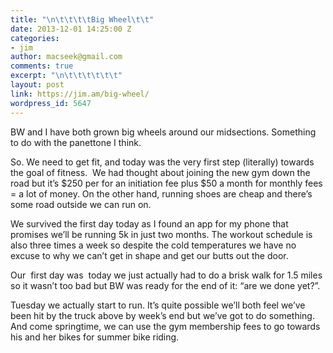 ```yaml
---
title: "\n\t\t\t\tBig Wheel\t\t"
date: 2013-12-01 14:25:00 Z
categories:
- jim
author: macseek@gmail.com
comments: true
excerpt: "\n\t\t\t\t\t\t"
layout: post
link: https://jim.am/big-wheel/
wordpress_id: 5647
---
```


BW and I have both grown big wheels around our midsections. Something to do with the panettone I think.




So. We need to get fit, and today was the very first step (literally) towards the goal of fitness.  We had thought about joining the new gym down the road but it’s $250 per for an initiation fee plus $50 a month for monthly fees = a lot of money. On the other hand, running shoes are cheap and there’s some road outside we can run on.




We survived the first day today as I found an app for my phone that promises we’ll be running 5k in just two months. The workout schedule is also three times a week so despite the cold temperatures we have no excuse to why we can’t get in shape and get our butts out the door.




Our  first day was  today we just actually had to do a brisk walk for 1.5 miles so it wasn’t too bad but BW was ready for the end of it: “are we done yet?”.




Tuesday we actually start to run. It’s quite possible we’ll both feel we’ve been hit by the truck above by week’s end but we’ve got to do something. And come springtime, we can use the gym membership fees to go towards his and her bikes for summer bike riding.




 


		
